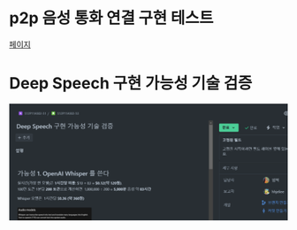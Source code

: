 # p2p 음성 통화 연결 구현 테스트
[페이지](https://peerjs-client-hyuk.vercel.app/)

# Deep Speech 구현 가능성 기술 검증
![image.png](./사진/image.png)

